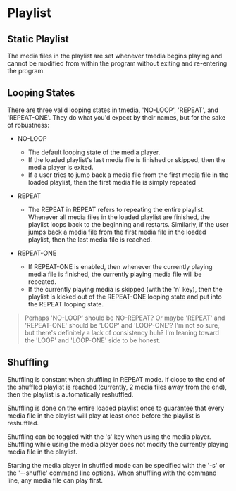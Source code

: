 # Playlist

## Static Playlist

The media files in the playlist are set whenever tmedia begins playing and
cannot be modified from within the program without exiting and re-entering the
program. 

## Looping States

There are three valid looping states in tmedia, 'NO-LOOP', 'REPEAT', and 
'REPEAT-ONE'. They do what you'd expect by their names, but for the
sake of robustness:

- NO-LOOP
  - The default looping state of the media player. 
  - If the loaded playlist's last media file is finished or skipped, then
    the media player is exited.
  - If a user tries to jump back a media file from the first media file in the
    loaded playlist, then the first media file is simply repeated 

- REPEAT
  - The REPEAT in REPEAT refers to repeating the entire playlist. Whenever all
    media files in the loaded playlist are finished, the playlist loops
    back to the beginning and restarts. Similarly, if the user jumps back a
    media file from the first media file in the loaded playlist, then the 
    last media file is reached.

- REPEAT-ONE
  - If REPEAT-ONE is enabled, then whenever the currently playing media file
    is finished, the currently playing media file will be repeated.
  - If the currently playing media is skipped (with the 'n' key), then the
    playlist is kicked out of the REPEAT-ONE looping state and put into the
    REPEAT looping state.  

> Perhaps 'NO-LOOP' should be NO-REPEAT? Or maybe 'REPEAT' and 'REPEAT-ONE'
> should be 'LOOP' and 'LOOP-ONE'? I'm not so sure, but there's definitely a
> lack of consistency huh? I'm leaning toward the 'LOOP' and 'LOOP-ONE' side to
> be honest.

## Shuffling

Shuffling is constant when shuffling in REPEAT mode. If close to the end of the
shuffled playlist is reached (currently, 2 media files away from the end),
then the playlist is automatically reshuffled.

Shuffling is done on the entire loaded playlist once to guarantee that every
media file in the playlist will play at least once before the playlist is
reshuffled.

Shuffling can be toggled with the 's' key when using the media player. Shuffling
while using the media player does not modify the currently playing media file
in the playlist.

Starting the media player in shuffled mode can be specified with the '-s' or
the '--shuffle' command line options. When shuffling with the command line, any
media file can play first.